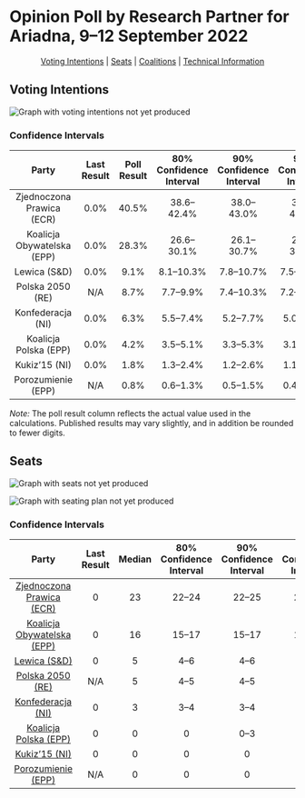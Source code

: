# Opinion Poll by Research Partner for Ariadna, 9–12 September 2022

<p align="center"><a href="#voting-intentions">Voting Intentions</a> | <a href="#seats">Seats</a> | <a href="#coalitions">Coalitions</a> | <a href="#technical-information">Technical Information</a></p>

## Voting Intentions

![Graph with voting intentions not yet produced](2022-09-12-ResearchPartner.png "Voting Intentions")

### Confidence Intervals

| Party | Last Result | Poll Result | 80% Confidence Interval | 90% Confidence Interval | 95% Confidence Interval | 99% Confidence Interval |
|:-----:|:-----------:|:-----------:|:-----------------------:|:-----------------------:|:-----------------------:|:-----------------------:|
| Zjednoczona Prawica (ECR) | 0.0% | 40.5% | 38.6–42.4% |38.0–43.0% |37.6–43.5% |36.7–44.4% |
| Koalicja Obywatelska (EPP) | 0.0% | 28.3% | 26.6–30.1% |26.1–30.7% |25.7–31.1% |24.9–32.0% |
| Lewica (S&D) | 0.0% | 9.1% | 8.1–10.3% |7.8–10.7% |7.5–11.0% |7.0–11.6% |
| Polska 2050 (RE) | N/A | 8.7% | 7.7–9.9% |7.4–10.3% |7.2–10.6% |6.7–11.2% |
| Konfederacja (NI) | 0.0% | 6.3% | 5.5–7.4% |5.2–7.7% |5.0–7.9% |4.6–8.5% |
| Koalicja Polska (EPP) | 0.0% | 4.2% | 3.5–5.1% |3.3–5.3% |3.1–5.5% |2.8–6.0% |
| Kukiz’15 (NI) | 0.0% | 1.8% | 1.3–2.4% |1.2–2.6% |1.1–2.7% |1.0–3.1% |
| Porozumienie (EPP) | N/A | 0.8% | 0.6–1.3% |0.5–1.5% |0.4–1.6% |0.3–1.9% |

*Note:* The poll result column reflects the actual value used in the calculations. Published results may vary slightly, and in addition be rounded to fewer digits.

## Seats

![Graph with seats not yet produced](2022-09-12-ResearchPartner-seats.png "Seats")

![Graph with seating plan not yet produced](2022-09-12-ResearchPartner-seating-plan.png "Seating Plan")

### Confidence Intervals

| Party | Last Result | Median | 80% Confidence Interval | 90% Confidence Interval | 95% Confidence Interval | 99% Confidence Interval |
|:-----:|:-----------:|:------:|:-----------------------:|:-----------------------:|:-----------------------:|:-----------------------:|
| <a href="#zjednoczona-prawica-(ecr)">Zjednoczona Prawica (ECR)</a> | 0 | 23 | 22–24 |22–25 |21–25 |21–26 |
| <a href="#koalicja-obywatelska-(epp)">Koalicja Obywatelska (EPP)</a> | 0 | 16 | 15–17 |15–17 |14–18 |14–18 |
| <a href="#lewica-(s&d)">Lewica (S&D)</a> | 0 | 5 | 4–6 |4–6 |4–6 |4–6 |
| <a href="#polska-2050-(re)">Polska 2050 (RE)</a> | N/A | 5 | 4–5 |4–5 |4–6 |3–6 |
| <a href="#konfederacja-(ni)">Konfederacja (NI)</a> | 0 | 3 | 3–4 |3–4 |2–4 |0–4 |
| <a href="#koalicja-polska-(epp)">Koalicja Polska (EPP)</a> | 0 | 0 | 0 |0–3 |0–3 |0–3 |
| <a href="#kukiz’15-(ni)">Kukiz’15 (NI)</a> | 0 | 0 | 0 |0 |0 |0 |
| <a href="#porozumienie-(epp)">Porozumienie (EPP)</a> | N/A | 0 | 0 |0 |0 |0 |

